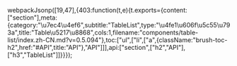 webpackJsonp([19,47],{403:function(t,e){t.exports={content:["section"],meta:{category:"\u7ec4\u4ef6",subtitle:"TableList",type:"\u4fe1\u606f\u5c55\u793a",title:"Table\u5217\u8868",cols:1,filename:"components/table-list/index.zh-CN.md?v=0.5.094"},toc:["ul",["li",["a",{className:"brush-toc-h2",href:"#API",title:"API"},"API"]]],api:["section",["h2","API"],["h3","TableList"]]}}});